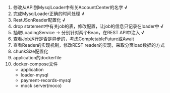 1. 修改从API到MysqlLoader中有关AccountCenter的名字 **√**
2. 完成MysqlLoader正确的时间处理 **√**
3. RestJSonReader配置化 **√**
4. drop statement中有关job的表，修改配置，让job的信息只记录在loader中 **√**
5. 抽取LoadingService -> 分别针对两个Bean，在REST API中注入 **√**
6. 查看Job运行是否是异步的，考虑CompletableFuture或Await
7. 查看Reader的实现机制，修改REST reader的实现，采取分页load数据的方式
8. chunkSize配置化
9. application的dockerfile
10. docker-compose文件
    - application
    - loader-mysql
    - payment-records-mysql
    - mock server(moco)